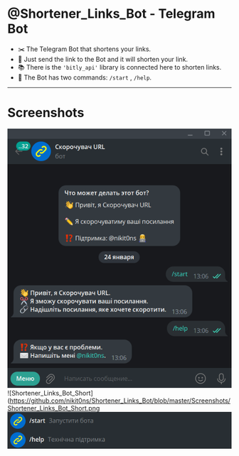 # @Shortener_Links_Bot - Telegram Bot

- :scissors: The Telegram Bot that shortens your links.
- :link: Just send the link to the Bot and it will shorten your link.
- :books: There is the `'bitly_api'` library is connected here to shorten links.
- :open_file_folder: The Bot has two commands: `/start` , `/help`.

---

# Screenshots
 
 ![Shortener_Links_Bot_Start](https://github.com/nikit0ns/Shortener_Links_Bot/blob/master/Screenshots/Shortener_Links_Bot_Start.png)
 ![Shortener_Links_Bot_Short](https://github.com/nikit0ns/Shortener_Links_Bot/blob/master/Screenshots/Shortener_Links_Bot_Short.png
 ![Shortener_Links_Bot_Commands](https://github.com/nikit0ns/Shortener_Links_Bot/blob/master/Screenshots/Shortener_Links_Bot_Commands.png)

